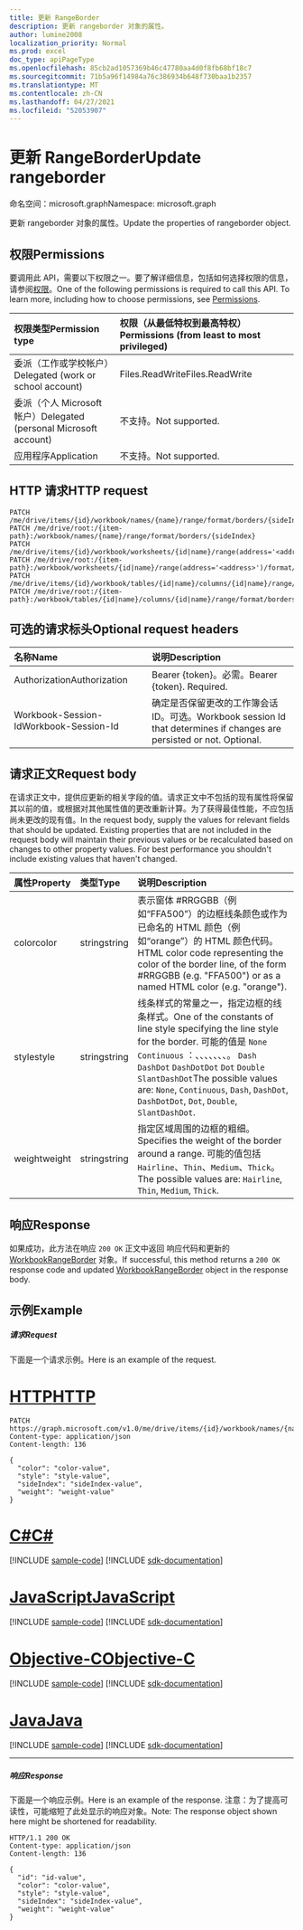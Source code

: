 ```yaml
---
title: 更新 RangeBorder
description: 更新 rangeborder 对象的属性。
author: lumine2008
localization_priority: Normal
ms.prod: excel
doc_type: apiPageType
ms.openlocfilehash: 85cb2ad1057369b46c47780aa4d0f8fb68bf18c7
ms.sourcegitcommit: 71b5a96f14984a76c386934b648f730baa1b2357
ms.translationtype: MT
ms.contentlocale: zh-CN
ms.lasthandoff: 04/27/2021
ms.locfileid: "52053907"
---
```

# <a name="update-rangeborder"></a><span data-ttu-id="5300f-103">更新 RangeBorder</span><span class="sxs-lookup"><span data-stu-id="5300f-103">Update rangeborder</span></span>

<span data-ttu-id="5300f-104">命名空间：microsoft.graph</span><span class="sxs-lookup"><span data-stu-id="5300f-104">Namespace: microsoft.graph</span></span>

<span data-ttu-id="5300f-105">更新 rangeborder 对象的属性。</span><span class="sxs-lookup"><span data-stu-id="5300f-105">Update the properties of rangeborder object.</span></span>
## <a name="permissions"></a><span data-ttu-id="5300f-106">权限</span><span class="sxs-lookup"><span data-stu-id="5300f-106">Permissions</span></span>
<span data-ttu-id="5300f-p101">要调用此 API，需要以下权限之一。要了解详细信息，包括如何选择权限的信息，请参阅[权限](/graph/permissions-reference)。</span><span class="sxs-lookup"><span data-stu-id="5300f-p101">One of the following permissions is required to call this API. To learn more, including how to choose permissions, see [Permissions](/graph/permissions-reference).</span></span>

|<span data-ttu-id="5300f-109">权限类型</span><span class="sxs-lookup"><span data-stu-id="5300f-109">Permission type</span></span>      | <span data-ttu-id="5300f-110">权限（从最低特权到最高特权）</span><span class="sxs-lookup"><span data-stu-id="5300f-110">Permissions (from least to most privileged)</span></span>              |
|:--------------------|:---------------------------------------------------------|
|<span data-ttu-id="5300f-111">委派（工作或学校帐户）</span><span class="sxs-lookup"><span data-stu-id="5300f-111">Delegated (work or school account)</span></span> | <span data-ttu-id="5300f-112">Files.ReadWrite</span><span class="sxs-lookup"><span data-stu-id="5300f-112">Files.ReadWrite</span></span>    |
|<span data-ttu-id="5300f-113">委派（个人 Microsoft 帐户）</span><span class="sxs-lookup"><span data-stu-id="5300f-113">Delegated (personal Microsoft account)</span></span> | <span data-ttu-id="5300f-114">不支持。</span><span class="sxs-lookup"><span data-stu-id="5300f-114">Not supported.</span></span>    |
|<span data-ttu-id="5300f-115">应用程序</span><span class="sxs-lookup"><span data-stu-id="5300f-115">Application</span></span> | <span data-ttu-id="5300f-116">不支持。</span><span class="sxs-lookup"><span data-stu-id="5300f-116">Not supported.</span></span> |

## <a name="http-request"></a><span data-ttu-id="5300f-117">HTTP 请求</span><span class="sxs-lookup"><span data-stu-id="5300f-117">HTTP request</span></span>
<!-- { "blockType": "ignored" } -->
```http
PATCH /me/drive/items/{id}/workbook/names/{name}/range/format/borders/{sideIndex}
PATCH /me/drive/root:/{item-path}:/workbook/names/{name}/range/format/borders/{sideIndex}
PATCH /me/drive/items/{id}/workbook/worksheets/{id|name}/range(address='<address>')/format/borders/{sideIndex}
PATCH /me/drive/root:/{item-path}:/workbook/worksheets/{id|name}/range(address='<address>')/format/borders/{sideIndex}
PATCH /me/drive/items/{id}/workbook/tables/{id|name}/columns/{id|name}/range/format/borders/{sideIndex}
PATCH /me/drive/root:/{item-path}:/workbook/tables/{id|name}/columns/{id|name}/range/format/borders/{sideIndex}
```
## <a name="optional-request-headers"></a><span data-ttu-id="5300f-118">可选的请求标头</span><span class="sxs-lookup"><span data-stu-id="5300f-118">Optional request headers</span></span>
| <span data-ttu-id="5300f-119">名称</span><span class="sxs-lookup"><span data-stu-id="5300f-119">Name</span></span>       | <span data-ttu-id="5300f-120">说明</span><span class="sxs-lookup"><span data-stu-id="5300f-120">Description</span></span>|
|:-----------|:-----------|
| <span data-ttu-id="5300f-121">Authorization</span><span class="sxs-lookup"><span data-stu-id="5300f-121">Authorization</span></span>  | <span data-ttu-id="5300f-p102">Bearer {token}。必需。</span><span class="sxs-lookup"><span data-stu-id="5300f-p102">Bearer {token}. Required.</span></span> |
| <span data-ttu-id="5300f-124">Workbook-Session-Id</span><span class="sxs-lookup"><span data-stu-id="5300f-124">Workbook-Session-Id</span></span>  | <span data-ttu-id="5300f-p103">确定是否保留更改的工作簿会话 ID。可选。</span><span class="sxs-lookup"><span data-stu-id="5300f-p103">Workbook session Id that determines if changes are persisted or not. Optional.</span></span>|

## <a name="request-body"></a><span data-ttu-id="5300f-127">请求正文</span><span class="sxs-lookup"><span data-stu-id="5300f-127">Request body</span></span>
<span data-ttu-id="5300f-p104">在请求正文中，提供应更新的相关字段的值。请求正文中不包括的现有属性将保留其以前的值，或根据对其他属性值的更改重新计算。为了获得最佳性能，不应包括尚未更改的现有值。</span><span class="sxs-lookup"><span data-stu-id="5300f-p104">In the request body, supply the values for relevant fields that should be updated. Existing properties that are not included in the request body will maintain their previous values or be recalculated based on changes to other property values. For best performance you shouldn't include existing values that haven't changed.</span></span>

| <span data-ttu-id="5300f-131">属性</span><span class="sxs-lookup"><span data-stu-id="5300f-131">Property</span></span>     | <span data-ttu-id="5300f-132">类型</span><span class="sxs-lookup"><span data-stu-id="5300f-132">Type</span></span>   |<span data-ttu-id="5300f-133">说明</span><span class="sxs-lookup"><span data-stu-id="5300f-133">Description</span></span>|
|:---------------|:--------|:----------|
|<span data-ttu-id="5300f-134">color</span><span class="sxs-lookup"><span data-stu-id="5300f-134">color</span></span>|<span data-ttu-id="5300f-135">string</span><span class="sxs-lookup"><span data-stu-id="5300f-135">string</span></span>|<span data-ttu-id="5300f-136">表示窗体 #RRGGBB（例如“FFA500”）的边框线条颜色或作为已命名的 HTML 颜色（例如“orange”）的 HTML 颜色代码。</span><span class="sxs-lookup"><span data-stu-id="5300f-136">HTML color code representing the color of the border line, of the form #RRGGBB (e.g. "FFA500") or as a named HTML color (e.g. "orange").</span></span>|
|<span data-ttu-id="5300f-137">style</span><span class="sxs-lookup"><span data-stu-id="5300f-137">style</span></span>|<span data-ttu-id="5300f-138">string</span><span class="sxs-lookup"><span data-stu-id="5300f-138">string</span></span>|<span data-ttu-id="5300f-139">线条样式的常量之一，指定边框的线条样式。</span><span class="sxs-lookup"><span data-stu-id="5300f-139">One of the constants of line style specifying the line style for the border.</span></span> <span data-ttu-id="5300f-140">可能的值是 `None` `Continuous` ：、、、、、、、。 `Dash` `DashDot` `DashDotDot` `Dot` `Double` `SlantDashDot`</span><span class="sxs-lookup"><span data-stu-id="5300f-140">The possible values are: `None`, `Continuous`, `Dash`, `DashDot`, `DashDotDot`, `Dot`, `Double`, `SlantDashDot`.</span></span>|
|<span data-ttu-id="5300f-141">weight</span><span class="sxs-lookup"><span data-stu-id="5300f-141">weight</span></span>|<span data-ttu-id="5300f-142">string</span><span class="sxs-lookup"><span data-stu-id="5300f-142">string</span></span>|<span data-ttu-id="5300f-143">指定区域周围的边框的粗细。</span><span class="sxs-lookup"><span data-stu-id="5300f-143">Specifies the weight of the border around a range.</span></span> <span data-ttu-id="5300f-144">可能的值包括 `Hairline`、`Thin`、`Medium`、`Thick`。</span><span class="sxs-lookup"><span data-stu-id="5300f-144">The possible values are: `Hairline`, `Thin`, `Medium`, `Thick`.</span></span>|

## <a name="response"></a><span data-ttu-id="5300f-145">响应</span><span class="sxs-lookup"><span data-stu-id="5300f-145">Response</span></span>

<span data-ttu-id="5300f-146">如果成功，此方法在响应 `200 OK` 正文中返回 响应代码和更新的 [WorkbookRangeBorder](../resources/rangeborder.md) 对象。</span><span class="sxs-lookup"><span data-stu-id="5300f-146">If successful, this method returns a `200 OK` response code and updated [WorkbookRangeBorder](../resources/rangeborder.md) object in the response body.</span></span>
## <a name="example"></a><span data-ttu-id="5300f-147">示例</span><span class="sxs-lookup"><span data-stu-id="5300f-147">Example</span></span>
##### <a name="request"></a><span data-ttu-id="5300f-148">请求</span><span class="sxs-lookup"><span data-stu-id="5300f-148">Request</span></span>
<span data-ttu-id="5300f-149">下面是一个请求示例。</span><span class="sxs-lookup"><span data-stu-id="5300f-149">Here is an example of the request.</span></span>

# <a name="http"></a>[<span data-ttu-id="5300f-150">HTTP</span><span class="sxs-lookup"><span data-stu-id="5300f-150">HTTP</span></span>](#tab/http)
<!-- {
  "blockType": "request",
  "name": "update_rangeborder"
}-->
```http
PATCH https://graph.microsoft.com/v1.0/me/drive/items/{id}/workbook/names/{name}/range/format/borders/{sideIndex}
Content-type: application/json
Content-length: 136

{
  "color": "color-value",
  "style": "style-value",
  "sideIndex": "sideIndex-value",
  "weight": "weight-value"
}
```
# <a name="c"></a>[<span data-ttu-id="5300f-151">C#</span><span class="sxs-lookup"><span data-stu-id="5300f-151">C#</span></span>](#tab/csharp)
[!INCLUDE [sample-code](../includes/snippets/csharp/update-rangeborder-csharp-snippets.md)]
[!INCLUDE [sdk-documentation](../includes/snippets/snippets-sdk-documentation-link.md)]

# <a name="javascript"></a>[<span data-ttu-id="5300f-152">JavaScript</span><span class="sxs-lookup"><span data-stu-id="5300f-152">JavaScript</span></span>](#tab/javascript)
[!INCLUDE [sample-code](../includes/snippets/javascript/update-rangeborder-javascript-snippets.md)]
[!INCLUDE [sdk-documentation](../includes/snippets/snippets-sdk-documentation-link.md)]

# <a name="objective-c"></a>[<span data-ttu-id="5300f-153">Objective-C</span><span class="sxs-lookup"><span data-stu-id="5300f-153">Objective-C</span></span>](#tab/objc)
[!INCLUDE [sample-code](../includes/snippets/objc/update-rangeborder-objc-snippets.md)]
[!INCLUDE [sdk-documentation](../includes/snippets/snippets-sdk-documentation-link.md)]

# <a name="java"></a>[<span data-ttu-id="5300f-154">Java</span><span class="sxs-lookup"><span data-stu-id="5300f-154">Java</span></span>](#tab/java)
[!INCLUDE [sample-code](../includes/snippets/java/update-rangeborder-java-snippets.md)]
[!INCLUDE [sdk-documentation](../includes/snippets/snippets-sdk-documentation-link.md)]

---

##### <a name="response"></a><span data-ttu-id="5300f-155">响应</span><span class="sxs-lookup"><span data-stu-id="5300f-155">Response</span></span>
<span data-ttu-id="5300f-156">下面是一个响应示例。</span><span class="sxs-lookup"><span data-stu-id="5300f-156">Here is an example of the response.</span></span> <span data-ttu-id="5300f-157">注意：为了提高可读性，可能缩短了此处显示的响应对象。</span><span class="sxs-lookup"><span data-stu-id="5300f-157">Note: The response object shown here might be shortened for readability.</span></span>
<!-- {
  "blockType": "response",
  "truncated": true,
  "@odata.type": "microsoft.graph.workbookRangeBorder"
} -->
```http
HTTP/1.1 200 OK
Content-type: application/json
Content-length: 136

{
  "id": "id-value",
  "color": "color-value",
  "style": "style-value",
  "sideIndex": "sideIndex-value",
  "weight": "weight-value"
}
```

<!-- uuid: 8fcb5dbc-d5aa-4681-8e31-b001d5168d79
2015-10-25 14:57:30 UTC -->
<!-- {
  "type": "#page.annotation",
  "description": "Update rangeborder",
  "keywords": "",
  "section": "documentation",
  "tocPath": "",
  "suppressions": [
  ]
}-->

